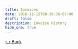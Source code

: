```yaml
---
title: Invoices
date: 2018-11-15T08:36:36-07:00
draft: false
description: Invoice History
hide_qna: true
---
```


<user-charges></user-charges>

<a href="/dashboard" class="btn">👈 Back</a>
